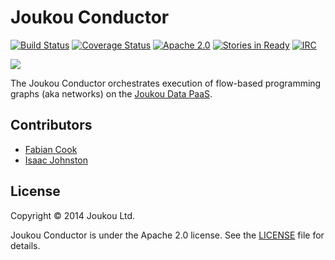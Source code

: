 Joukou Conductor
================
[![Build Status](https://circleci.com/gh/joukou/joukou-conductor/tree/develop.png?circle-token=008054be871672cdcbe10946266261a040003278)](https://circleci.com/gh/joukou/joukou-conductor/tree/develop) [![Coverage Status](https://coveralls.io/repos/joukou/joukou-conductor/badge.png?branch=develop)](https://coveralls.io/r/joukou/joukou-conductor?branch=develop) [![Apache 2.0](http://img.shields.io/badge/License-Apache%202.0-brightgreen.svg)](#license) [![Stories in Ready](https://badge.waffle.io/joukou/joukou-api.png?label=ready&title=Ready)](http://waffle.io/joukou/joukou-api) [![IRC](http://img.shields.io/badge/IRC-%23joukou-blue.svg)](http://webchat.freenode.net/?channels=joukou)

![](http://media.giphy.com/media/wL4X1JKd0pK2Q/giphy.gif)

The Joukou Conductor orchestrates execution of flow-based programming graphs
(aka networks) on the [Joukou Data PaaS](https://joukou.com).

## Contributors

* [Fabian Cook](https://github.com/fabiancook)
* [Isaac Johnston](https://github.com/superstructor)

## License

Copyright &copy; 2014 Joukou Ltd.

Joukou Conductor is under the Apache 2.0 license. See the
[LICENSE](LICENSE) file for details.